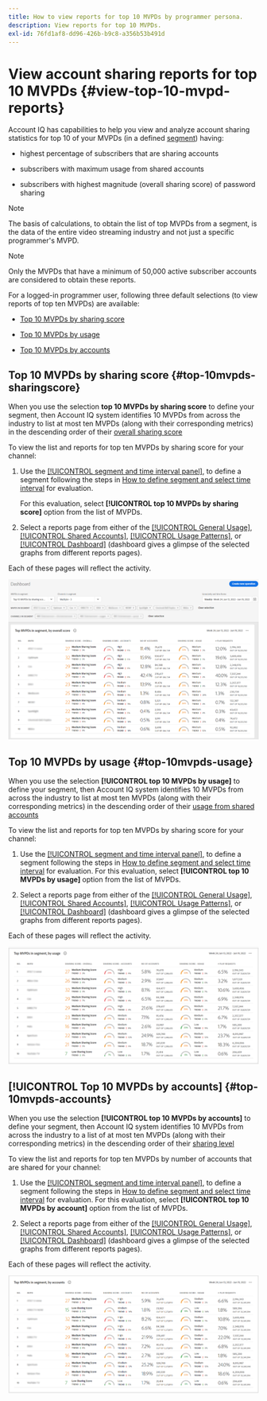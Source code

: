 ```yaml
---
title: How to view reports for top 10 MVPDs by programmer persona.
description: View reports for top 10 MVPDs.
exl-id: 76fd1af8-dd96-426b-b9c8-a356b53b491d
---
```

# View account sharing reports for top 10 MVPDs <!--and Programmers--> {#view-top-10-mvpd-reports}

Account IQ has capabilities to help you view and analyze account sharing statistics for top 10 of your MVPDs (in a defined [segment](/help/accountiq/product-concepts.md#segmet-def)) having:

* highest percentage of subscribers that are sharing accounts

* subscribers with maximum usage from shared accounts

* subscribers with highest magnitude (overall sharing score) of password sharing

>[!NOTE]
>
>The basis of calculations, to obtain the list of top MVPDs from a segment, is the data of the entire video streaming industry and not just a specific programmer's MVPD.

>[!NOTE]
>
>Only the MVPDs that have a minimum of 50,000 active subscriber accounts are considered to obtain these reports.

For a logged-in programmer user, following three default selections (to view reports of top ten MVPDs) are available:

* [Top 10 MVPDs by sharing score](#top-10mvpds-sharingscore)

* [Top 10 MVPDs by usage](#top-10mvpds-usage)

* [Top 10 MVPDs by accounts](#top-10mvpds-accounts)

## Top 10 MVPDs by sharing score {#top-10mvpds-sharingscore}

When you use the selection **top 10 MVPDs by sharing score** to define your segment, then Account IQ system identifies 10 MVPDs from across the industry to list at most ten MVPDs (along with their corresponding metrics) in the descending order of their [overall sharing score](/help/accountiq/product-concepts.md#overall-sharing-score)

To view the list and reports for top ten MVPDs by sharing score for your channel:

1. Use the [[!UICONTROL segment and time interval panel]](/help/accountiq/segments-timeinterval.md), to define a segment following the steps in [How to define segment and select time interval](/help/accountiq/howto-select-segment-timeinterval.md) for evaluation. 

    For this evaluation, select **[!UICONTROL top 10 MVPDs by sharing score]** option from the list of MVPDs.

1. Select a reports page from either of the [[!UICONTROL General Usage]](/help/accountiq/general-usage-reports.md), [[!UICONTROL Shared Accounts]](/help/accountiq/shared-acc-reports.md), [[!UICONTROL Usage Patterns]](/help/accountiq/usage-patterns.md), or [[!UICONTROL Dashboard]](/help/accountiq/dashboard.md) (dashboard gives a glimpse of the selected graphs from different reports pages).

Each of these pages will reflect the activity.

![](assets/top-ten-mvpds-overallscore.png)

## Top 10 MVPDs by usage {#top-10mvpds-usage}

When you use the selection **[!UICONTROL top 10 MVPDs by usage]** to define your segment, then Account IQ system identifies 10 MVPDs from across the industry to list at most ten MVPDs (along with their corresponding metrics) in the descending order of their [usage from shared accounts](/help/accountiq/product-concepts.md)

To view the list and reports for top ten MVPDs by sharing score for your channel:

1. Use the [[!UICONTROL segment and time interval panel]](/help/accountiq/segments-timeinterval.md), to define a segment following the steps in [How to define segment and select time interval](/help/accountiq/howto-select-segment-timeinterval.md) for evaluation. For this evaluation, select **[!UICONTROL top 10 MVPDs by usage]** option from the list of MVPDs.

1. Select a reports page from either of the [[!UICONTROL General Usage]](/help/accountiq/general-usage-reports.md), [[!UICONTROL Shared Accounts]](/help/accountiq/shared-acc-reports.md), [[!UICONTROL Usage Patterns]](/help/accountiq/usage-patterns.md), or [[!UICONTROL Dashboard]](/help/accountiq/dashboard.md) (dashboard gives a glimpse of the selected graphs from different reports pages).

Each of these pages will reflect the activity.

![](assets/top-ten-mvpds-usage.png)

## [!UICONTROL Top 10 MVPDs by accounts] {#top-10mvpds-accounts}

When you use the selection **[!UICONTROL top 10 MVPDs by accounts]** to define your segment, then Account IQ system identifies 10 MVPDs from across the industry to a list of at most ten MVPDs (along with their corresponding metrics) in the descending order of their [sharing level](/help/accountiq/product-concepts.md)

To view the list and reports for top ten MVPDs by number of accounts that are shared for your channel:

1. Use the [[!UICONTROL segment and time interval panel]](/help/accountiq/segments-timeinterval.md), to define a segment following the steps in [How to define segment and select time interval](/help/accountiq/howto-select-segment-timeinterval.md) for evaluation. For this evaluation, select **[!UICONTROL top 10 MVPDs by account]** option from the list of MVPDs.

1. Select a reports page from either of the [[!UICONTROL General Usage]](/help/accountiq/general-usage-reports.md), [[!UICONTROL Shared Accounts]](/help/accountiq/shared-acc-reports.md), [[!UICONTROL Usage Patterns]](/help/accountiq/usage-patterns.md), or [[!UICONTROL Dashboard]](/help/accountiq/dashboard.md) (dashboard gives a glimpse of the selected graphs from different reports pages).

Each of these pages will reflect the activity.

![](assets/top-ten-mvpds-accounts.png)
